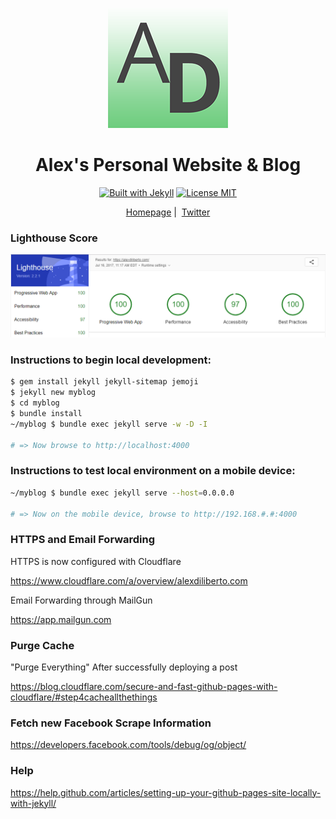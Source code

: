 <p align="center">
  <a href="https://alexdiliberto.com"><img src="https://github.com/alexdiliberto/alexdiliberto.github.io/raw/master/favicon-192x192.png" alt="alexdiliberto.com website favicon"></a>
</p>

<h1 align="center">Alex's Personal Website &amp; Blog</h1>

<p align="center">
  <a href="https://jekyllrb.com/"><img src="http://img.shields.io/badge/Built%20with-Jekyll-blue.svg" alt="Built with Jekyll"></a>
  <a href="http://en.wikipedia.org/wiki/MIT_License"><img src="http://img.shields.io/badge/license-MIT-blue.svg" alt="License MIT"></a>
</p>

<p align="center">
  <a href="https://alexdiliberto.com">Homepage</a>&nbsp;|&nbsp;
  <a href="https://twitter.com/alex_diliberto">Twitter</a>
</p>

### Lighthouse Score

![alexdiliberto.com lighthouse score](https://raw.githubusercontent.com/alexdiliberto/alexdiliberto.github.io/master/lighthouse-score.png)

### Instructions to begin local development:

```sh
$ gem install jekyll jekyll-sitemap jemoji
$ jekyll new myblog
$ cd myblog
$ bundle install
~/myblog $ bundle exec jekyll serve -w -D -I

# => Now browse to http://localhost:4000
```

### Instructions to test local environment on a mobile device:

```sh
~/myblog $ bundle exec jekyll serve --host=0.0.0.0

# => Now on the mobile device, browse to http://192.168.#.#:4000
```

### HTTPS and Email Forwarding

HTTPS is now configured with Cloudflare

https://www.cloudflare.com/a/overview/alexdiliberto.com

Email Forwarding through MailGun

https://app.mailgun.com

### Purge Cache

"Purge Everything" After successfully deploying a post

https://blog.cloudflare.com/secure-and-fast-github-pages-with-cloudflare/#step4cacheallthethings

### Fetch new Facebook Scrape Information

https://developers.facebook.com/tools/debug/og/object/

### Help

https://help.github.com/articles/setting-up-your-github-pages-site-locally-with-jekyll/
